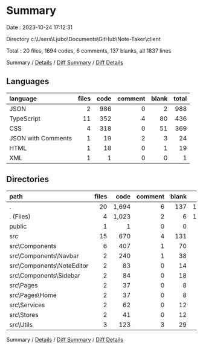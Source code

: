 # Summary

Date : 2023-10-24 17:12:31

Directory c:\\Users\\Ljubo\\Documents\\GitHub\\Note-Taker\\client

Total : 20 files,  1694 codes, 6 comments, 137 blanks, all 1837 lines

Summary / [Details](details.md) / [Diff Summary](diff.md) / [Diff Details](diff-details.md)

## Languages
| language | files | code | comment | blank | total |
| :--- | ---: | ---: | ---: | ---: | ---: |
| JSON | 2 | 986 | 0 | 2 | 988 |
| TypeScript | 11 | 352 | 4 | 80 | 436 |
| CSS | 4 | 318 | 0 | 51 | 369 |
| JSON with Comments | 1 | 19 | 2 | 3 | 24 |
| HTML | 1 | 18 | 0 | 1 | 19 |
| XML | 1 | 1 | 0 | 0 | 1 |

## Directories
| path | files | code | comment | blank | total |
| :--- | ---: | ---: | ---: | ---: | ---: |
| . | 20 | 1,694 | 6 | 137 | 1,837 |
| . (Files) | 4 | 1,023 | 2 | 6 | 1,031 |
| public | 1 | 1 | 0 | 0 | 1 |
| src | 15 | 670 | 4 | 131 | 805 |
| src\\Components | 6 | 407 | 1 | 70 | 478 |
| src\\Components\\Navbar | 2 | 240 | 1 | 38 | 279 |
| src\\Components\\NoteEditor | 2 | 83 | 0 | 14 | 97 |
| src\\Components\\Sidebar | 2 | 84 | 0 | 18 | 102 |
| src\\Pages | 2 | 37 | 0 | 8 | 45 |
| src\\Pages\\Home | 2 | 37 | 0 | 8 | 45 |
| src\\Services | 2 | 62 | 0 | 12 | 74 |
| src\\Stores | 2 | 41 | 0 | 12 | 53 |
| src\\Utils | 3 | 123 | 3 | 29 | 155 |

Summary / [Details](details.md) / [Diff Summary](diff.md) / [Diff Details](diff-details.md)